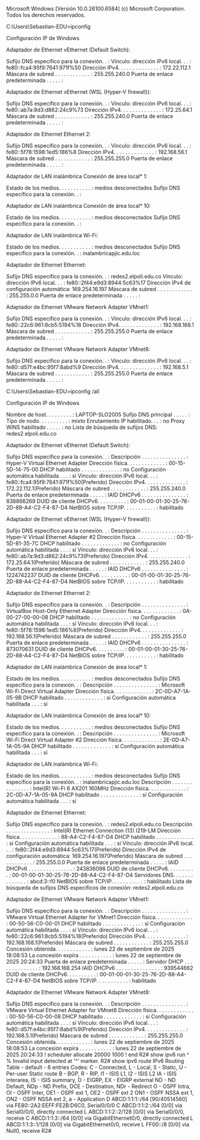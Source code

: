 Microsoft Windows [Versión 10.0.26100.6584]
(c) Microsoft Corporation. Todos los derechos reservados.

C:\Users\Sebastian-EDU>ipconfig

Configuración IP de Windows


Adaptador de Ethernet vEthernet (Default Switch):

   Sufijo DNS específico para la conexión. . :
   Vínculo: dirección IPv6 local. . . : fe80::fca4:95f9:7641:971f%50
   Dirección IPv4. . . . . . . . . . . . . . : 172.22.112.1
   Máscara de subred . . . . . . . . . . . . : 255.255.240.0
   Puerta de enlace predeterminada . . . . . :

Adaptador de Ethernet vEthernet (WSL (Hyper-V firewall)):

   Sufijo DNS específico para la conexión. . :
   Vínculo: dirección IPv6 local. . . : fe80::ab7a:9d3:d862:24c9%73
   Dirección IPv4. . . . . . . . . . . . . . : 172.25.64.1
   Máscara de subred . . . . . . . . . . . . : 255.255.240.0
   Puerta de enlace predeterminada . . . . . :

Adaptador de Ethernet Ethernet 2:

   Sufijo DNS específico para la conexión. . :
   Vínculo: dirección IPv6 local. . . : fe80::5f78:1598:1ed5:186%8
   Dirección IPv4. . . . . . . . . . . . . . : 192.168.56.1
   Máscara de subred . . . . . . . . . . . . : 255.255.255.0
   Puerta de enlace predeterminada . . . . . :

Adaptador de LAN inalámbrica Conexión de área local* 1:

   Estado de los medios. . . . . . . . . . . : medios desconectados
   Sufijo DNS específico para la conexión. . :

Adaptador de LAN inalámbrica Conexión de área local* 10:

   Estado de los medios. . . . . . . . . . . : medios desconectados
   Sufijo DNS específico para la conexión. . :

Adaptador de LAN inalámbrica Wi-Fi:

   Estado de los medios. . . . . . . . . . . : medios desconectados
   Sufijo DNS específico para la conexión. . : inalambricapjic.edu.loc

Adaptador de Ethernet Ethernet:

   Sufijo DNS específico para la conexión. . : redes2.elpoli.edu.co
   Vínculo: dirección IPv6 local. . . : fe80::2f44:e9d3:8944:5c63%17
   Dirección IPv4 de configuración automática: 169.254.16.197
   Máscara de subred . . . . . . . . . . . . : 255.255.0.0
   Puerta de enlace predeterminada . . . . . :

Adaptador de Ethernet VMware Network Adapter VMnet1:

   Sufijo DNS específico para la conexión. . :
   Vínculo: dirección IPv6 local. . . : fe80::22c6:961:8cb5:5194%18
   Dirección IPv4. . . . . . . . . . . . . . : 192.168.168.1
   Máscara de subred . . . . . . . . . . . . : 255.255.255.0
   Puerta de enlace predeterminada . . . . . :

Adaptador de Ethernet VMware Network Adapter VMnet8:

   Sufijo DNS específico para la conexión. . :
   Vínculo: dirección IPv6 local. . . : fe80::d57f:e4bc:95f7:8abd%9
   Dirección IPv4. . . . . . . . . . . . . . : 192.168.5.1
   Máscara de subred . . . . . . . . . . . . : 255.255.255.0
   Puerta de enlace predeterminada . . . . . :

C:\Users\Sebastian-EDU>ipconfig /all

Configuración IP de Windows

   Nombre de host. . . . . . . . . : LAPTOP-SLO2005
   Sufijo DNS principal  . . . . . :
   Tipo de nodo. . . . . . . . . . : mixto
   Enrutamiento IP habilitado. . . : no
   Proxy WINS habilitado . . . . . : no
   Lista de búsqueda de sufijos DNS: redes2.elpoli.edu.co

Adaptador de Ethernet vEthernet (Default Switch):

   Sufijo DNS específico para la conexión. . :
   Descripción . . . . . . . . . . . . . . . : Hyper-V Virtual Ethernet Adapter
   Dirección física. . . . . . . . . . . . . : 00-15-5D-14-75-00
   DHCP habilitado . . . . . . . . . . . . . : no
   Configuración automática habilitada . . . : sí
   Vínculo: dirección IPv6 local. . . : fe80::fca4:95f9:7641:971f%50(Preferido)
   Dirección IPv4. . . . . . . . . . . . . . : 172.22.112.1(Preferido)
   Máscara de subred . . . . . . . . . . . . : 255.255.240.0
   Puerta de enlace predeterminada . . . . . :
   IAID DHCPv6 . . . . . . . . . . . . . . . : 838866269
   DUID de cliente DHCPv6. . . . . . . . . . : 00-01-00-01-30-25-76-2D-88-A4-C2-F4-87-D4
   NetBIOS sobre TCP/IP. . . . . . . . . . . : habilitado

Adaptador de Ethernet vEthernet (WSL (Hyper-V firewall)):

   Sufijo DNS específico para la conexión. . :
   Descripción . . . . . . . . . . . . . . . : Hyper-V Virtual Ethernet Adapter #2
   Dirección física. . . . . . . . . . . . . : 00-15-5D-81-35-7C
   DHCP habilitado . . . . . . . . . . . . . : no
   Configuración automática habilitada . . . : sí
   Vínculo: dirección IPv6 local. . . : fe80::ab7a:9d3:d862:24c9%73(Preferido)
   Dirección IPv4. . . . . . . . . . . . . . : 172.25.64.1(Preferido)
   Máscara de subred . . . . . . . . . . . . : 255.255.240.0
   Puerta de enlace predeterminada . . . . . :
   IAID DHCPv6 . . . . . . . . . . . . . . . : 1224742237
   DUID de cliente DHCPv6. . . . . . . . . . : 00-01-00-01-30-25-76-2D-88-A4-C2-F4-87-D4
   NetBIOS sobre TCP/IP. . . . . . . . . . . : habilitado

Adaptador de Ethernet Ethernet 2:

   Sufijo DNS específico para la conexión. . :
   Descripción . . . . . . . . . . . . . . . : VirtualBox Host-Only Ethernet Adapter
   Dirección física. . . . . . . . . . . . . : 0A-00-27-00-00-08
   DHCP habilitado . . . . . . . . . . . . . : no
   Configuración automática habilitada . . . : sí
   Vínculo: dirección IPv6 local. . . : fe80::5f78:1598:1ed5:186%8(Preferido)
   Dirección IPv4. . . . . . . . . . . . . . : 192.168.56.1(Preferido)
   Máscara de subred . . . . . . . . . . . . : 255.255.255.0
   Puerta de enlace predeterminada . . . . . :
   IAID DHCPv6 . . . . . . . . . . . . . . . : 873070631
   DUID de cliente DHCPv6. . . . . . . . . . : 00-01-00-01-30-25-76-2D-88-A4-C2-F4-87-D4
   NetBIOS sobre TCP/IP. . . . . . . . . . . : habilitado

Adaptador de LAN inalámbrica Conexión de área local* 1:

   Estado de los medios. . . . . . . . . . . : medios desconectados
   Sufijo DNS específico para la conexión. . :
   Descripción . . . . . . . . . . . . . . . : Microsoft Wi-Fi Direct Virtual Adapter
   Dirección física. . . . . . . . . . . . . : 2C-0D-A7-1A-05-9B
   DHCP habilitado . . . . . . . . . . . . . : sí
   Configuración automática habilitada . . . : sí

Adaptador de LAN inalámbrica Conexión de área local* 10:

   Estado de los medios. . . . . . . . . . . : medios desconectados
   Sufijo DNS específico para la conexión. . :
   Descripción . . . . . . . . . . . . . . . : Microsoft Wi-Fi Direct Virtual Adapter #2
   Dirección física. . . . . . . . . . . . . : 2E-0D-A7-1A-05-9A
   DHCP habilitado . . . . . . . . . . . . . : sí
   Configuración automática habilitada . . . : sí

Adaptador de LAN inalámbrica Wi-Fi:

   Estado de los medios. . . . . . . . . . . : medios desconectados
   Sufijo DNS específico para la conexión. . : inalambricapjic.edu.loc
   Descripción . . . . . . . . . . . . . . . : Intel(R) Wi-Fi 6 AX201 160MHz
   Dirección física. . . . . . . . . . . . . : 2C-0D-A7-1A-05-9A
   DHCP habilitado . . . . . . . . . . . . . : sí
   Configuración automática habilitada . . . : sí

Adaptador de Ethernet Ethernet:

   Sufijo DNS específico para la conexión. . : redes2.elpoli.edu.co
   Descripción . . . . . . . . . . . . . . . : Intel(R) Ethernet Connection (13) I219-LM
   Dirección física. . . . . . . . . . . . . : 88-A4-C2-F4-87-D4
   DHCP habilitado . . . . . . . . . . . . . : sí
   Configuración automática habilitada . . . : sí
   Vínculo: dirección IPv6 local. . . : fe80::2f44:e9d3:8944:5c63%17(Preferido)
   Dirección IPv4 de configuración automática: 169.254.16.197(Preferido)
   Máscara de subred . . . . . . . . . . . . : 255.255.0.0
   Puerta de enlace predeterminada . . . . . :
   IAID DHCPv6 . . . . . . . . . . . . . . . : 243836098
   DUID de cliente DHCPv6. . . . . . . . . . : 00-01-00-01-30-25-76-2D-88-A4-C2-F4-87-D4
   Servidores DNS. . . . . . . . . . . . . . : abcd:3::f0
   NetBIOS sobre TCP/IP. . . . . . . . . . . : habilitado
   Lista de búsqueda de sufijos DNS específicos de conexión:
                                       redes2.elpoli.edu.co

Adaptador de Ethernet VMware Network Adapter VMnet1:

   Sufijo DNS específico para la conexión. . :
   Descripción . . . . . . . . . . . . . . . : VMware Virtual Ethernet Adapter for VMnet1
   Dirección física. . . . . . . . . . . . . : 00-50-56-C0-00-01
   DHCP habilitado . . . . . . . . . . . . . : sí
   Configuración automática habilitada . . . : sí
   Vínculo: dirección IPv6 local. . . : fe80::22c6:961:8cb5:5194%18(Preferido)
   Dirección IPv4. . . . . . . . . . . . . . : 192.168.168.1(Preferido)
   Máscara de subred . . . . . . . . . . . . : 255.255.255.0
   Concesión obtenida. . . . . . . . . . . . : lunes 22 de septiembre de 2025 18:08:53
   La concesión expira . . . . . . . . . . . : lunes 22 de septiembre de 2025 20:24:33
   Puerta de enlace predeterminada . . . . . :
   Servidor DHCP . . . . . . . . . . . . . . : 192.168.168.254
   IAID DHCPv6 . . . . . . . . . . . . . . . : 939544662
   DUID de cliente DHCPv6. . . . . . . . . . : 00-01-00-01-30-25-76-2D-88-A4-C2-F4-87-D4
   NetBIOS sobre TCP/IP. . . . . . . . . . . : habilitado

Adaptador de Ethernet VMware Network Adapter VMnet8:

   Sufijo DNS específico para la conexión. . :
   Descripción . . . . . . . . . . . . . . . : VMware Virtual Ethernet Adapter for VMnet8
   Dirección física. . . . . . . . . . . . . : 00-50-56-C0-00-08                                                           DHCP habilitado . . . . . . . . . . . . . : sí                                                                          Configuración automática habilitada . . . : sí                                                                          Vínculo: dirección IPv6 local. . . : fe80::d57f:e4bc:95f7:8abd%9(Preferido)                                             Dirección IPv4. . . . . . . . . . . . . . : 192.168.5.1(Preferido)                                                      Máscara de subred . . . . . . . . . . . . : 255.255.255.0                                                               Concesión obtenida. . . . . . . . . . . . : lunes 22 de septiembre de 2025 18:08:53                                     La concesión expira . . . . . . . . . . . : lunes 22 de septiembre de 2025 20:24:33                                  !                                                                                                                       scheduler allocate 20000 1000                                                                                           !                                                                                                                       end                                                                                                                                                                                                                                             R2# show ipv6 run                                                                                                                      ^                                                                                                        % Invalid input detected at '^' marker.                                                                                                                                                                                                         R2# show ipv6 route                                                                                                     IPv6 Routing Table - default - 6 entries                                                                                Codes: C - Connected, L - Local, S - Static, U - Per-user Static route                                                         B - BGP, R - RIP, I1 - ISIS L1, I2 - ISIS L2                                                                            IA - ISIS interarea, IS - ISIS summary, D - EIGRP, EX - EIGRP external                                                  ND - ND Default, NDp - ND Prefix, DCE - Destination, NDr - Redirect                                                     O - OSPF Intra, OI - OSPF Inter, OE1 - OSPF ext 1, OE2 - OSPF ext 2                                                     ON1 - OSPF NSSA ext 1, ON2 - OSPF NSSA ext 2, a - Application                                                    D   ABCD:1:1:1::/64 [90/40514560]                                                                                            via FE80::2A2:EEFF:FE2B:D6C0, Serial0/0/0                                                                          C   ABCD:1:1:2::/64 [0/0]                                                                                                    via Serial0/0/0, directly connected                                                                                L   ABCD:1:1:2::2/128 [0/0]                                                                                                  via Serial0/0/0, receive                                                                                           C   ABCD:1:1:3::/64 [0/0]                                                                                                    via GigabitEthernet0/0, directly connected                                                                         L   ABCD:1:1:3::1/128 [0/0]                                                                                                  via GigabitEthernet0/0, receive                                                                                    L   FF00::/8 [0/0]                                                                                                           via Null0, receive                                                                                                 R2#         
